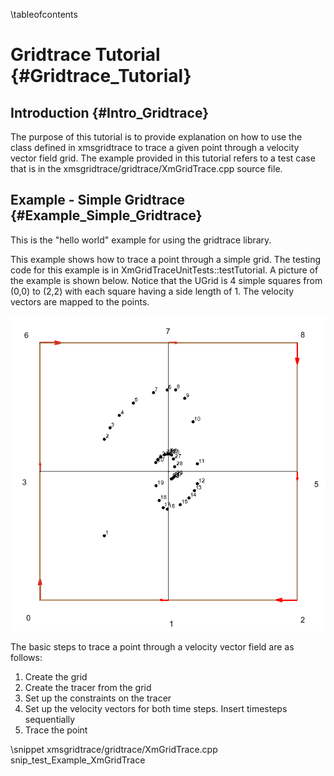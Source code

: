 \tableofcontents
# Gridtrace Tutorial {#Gridtrace_Tutorial}

## Introduction {#Intro_Gridtrace}
The purpose of this tutorial is to provide explanation on how to use the class defined in xmsgridtrace to trace a given point through a velocity vector field grid. The example provided in this tutorial refers to a test case that is in the xmsgridtrace/gridtrace/XmGridTrace.cpp source file.

## Example - Simple Gridtrace {#Example_Simple_Gridtrace}
This is the "hello world" example for using the gridtrace library.

This example shows how to trace a point through a simple grid. The testing code for this example is in XmGridTraceUnitTests::testTutorial. A picture of the example is shown below. Notice that the UGrid is 4 simple squares from (0,0) to (2,2) with each square having a side length of 1. The velocity vectors are mapped to the points.

![Simple XmUGrid with 4 Cells and 9 Velocity Vectors x](xmsgridtrace_tutorial.png)

The basic steps to trace a point through a velocity vector field are as follows:
1. Create the grid
2. Create the tracer from the grid
3. Set up the constraints on the tracer
4. Set up the velocity vectors for both time steps. Insert timesteps sequentially
5. Trace the point

\snippet xmsgridtrace/gridtrace/XmGridTrace.cpp snip_test_Example_XmGridTrace
